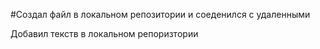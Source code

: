 #Создал файл в локальном репозитории и соеденился с удаленными

Добавил текств в локальном репоризтории

